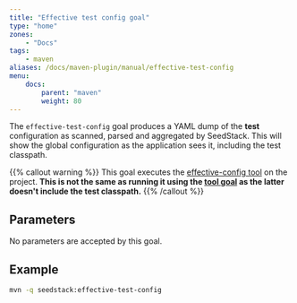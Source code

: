 ```yaml
---
title: "Effective test config goal"
type: "home"
zones:
    - "Docs"
tags:
    - maven
aliases: /docs/maven-plugin/manual/effective-test-config    
menu:
    docs:
        parent: "maven"
        weight: 80
---
```


The `effective-test-config` goal produces a YAML dump of the **test** configuration as scanned, parsed and aggregated by SeedStack. <!--more-->
This will show the global configuration as the application sees it, including the test classpath.

{{% callout warning %}}
This goal executes the [effective-config tool](/docs/seed/configuration/#effective-configuration) on 
the project. **This is not the same as running it using the [tool goal](../tool) as the latter doesn't include the 
test classpath.**
{{% /callout %}}

## Parameters

No parameters are accepted by this goal.

## Example

```bash
mvn -q seedstack:effective-test-config
```
